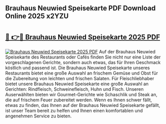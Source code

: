 ## Brauhaus Neuwied Speisekarte PDF Download Online 2025 x2YZU

# <h2><a href="http://gca70n0.nevu.top/?p=Brauhaus+Neuwied+Speisekarte">🔗 👉🔴 Brauhaus Neuwied Speisekarte 2025 PDF</a></h2>

[![Brauhaus Neuwied Speisekarte 2025 PDF](https://i.imgur.com/dBaPXMq.png)](http://gca70n0.nevu.top/?p=Brauhaus+Neuwied+Speisekarte)
Auf der Brauhaus Neuwied Speisekarte des Restaurants oder Cafés finden Sie nicht nur eine Liste der vorgeschlagenen Gerichte, sondern auch etwas, das für Ihren Geschmack köstlich und passend ist. Die Brauhaus Neuwied Speisekarte unseres Restaurants bietet eine große Auswahl an frischem Gemüse und Obst für die Zubereitung von leichten und frischen Salaten. Für Fleischliebhaber bietet unsere Brauhaus Neuwied Speisekarte eine große Auswahl an Gerichten: Rindfleisch, Schweinefleisch, Huhn und Fisch. Unseren Auserwählten bieten wir Gourmet-Gerichte wie Schaschlik und Steak an, die auf frischem Feuer zubereitet werden. Wenn es Ihnen schwer fällt, etwas zu finden, das Ihnen auf der Brauhaus Neuwied Speisekarte gefällt, ist unser Team bereit zu helfen und Ihnen einen komfortablen und angenehmen Service zu bieten.
